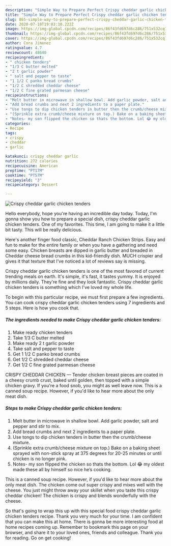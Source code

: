 ```yaml
---
description: "Simple Way to Prepare Perfect Crispy cheddar garlic chicken tenders"
title: "Simple Way to Prepare Perfect Crispy cheddar garlic chicken tenders"
slug: 865-simple-way-to-prepare-perfect-crispy-cheddar-garlic-chicken-tenders
date: 2020-07-18T19:03:10.222Z
image: https://img-global.cpcdn.com/recipes/86f43fd697d6c286/751x532cq70/crispy-cheddar-garlic-chicken-tenders-recipe-main-photo.jpg
thumbnail: https://img-global.cpcdn.com/recipes/86f43fd697d6c286/751x532cq70/crispy-cheddar-garlic-chicken-tenders-recipe-main-photo.jpg
cover: https://img-global.cpcdn.com/recipes/86f43fd697d6c286/751x532cq70/crispy-cheddar-garlic-chicken-tenders-recipe-main-photo.jpg
author: Cora Jimenez
ratingvalue: 4.7
reviewcount: 48640
recipeingredient:
- " chicken tenders"
- "1/3 C butter melted"
- "2 t garlic powder"
- " salt and pepper to taste"
- "1 1/2 C panko bread crumbs"
- "1/2 C shredded cheddar cheese"
- "1/2 C fine grated parmesan cheese"
recipeinstructions:
- "Melt butter in microwave in shallow bowl. Add garlic powder, salt and pepper and stir to mix."
- "Add bread crumbs and next 2 ingredients to a paper plate."
- "Use tongs to dip chicken tenders in butter then the crumb/cheese mixture."
- "(Sprinkle extra crumb/cheese mixture on top.) Bake on a baking sheet sprayed with non-stick spray at 375 degrees for 20-25 minutes or until chicken is no longer pink."
- "Notes- my son flipped the chicken so thats the bottom. Lol 😂 my oldest made these all by himself so nice he’s cooking."
categories:
- Recipe
tags:
- crispy
- cheddar
- garlic

katakunci: crispy cheddar garlic 
nutrition: 272 calories
recipecuisine: American
preptime: "PT17M"
cooktime: "PT57M"
recipeyield: "3"
recipecategory: Dessert

---
```



![Crispy cheddar garlic chicken tenders](https://img-global.cpcdn.com/recipes/86f43fd697d6c286/751x532cq70/crispy-cheddar-garlic-chicken-tenders-recipe-main-photo.jpg)

Hello everybody, hope you're having an incredible day today. Today, I'm gonna show you how to prepare a special dish, crispy cheddar garlic chicken tenders. One of my favorites. This time, I am going to make it a little bit tasty. This will be really delicious.

Here&#39;s another finger food classic, Cheddar Ranch Chicken Strips. Easy and fun to make for the entire family or when you have a gathering and need some easy. Chicken breasts are dipped in garlic butter and breaded in Cheddar cheese bread crumbs in this kid-friendly dish. MUCH crispier and gives it that texture that I&#39;ve noticed a lot of reviews say is missing.

Crispy cheddar garlic chicken tenders is one of the most favored of current trending meals on earth. It's simple, it's fast, it tastes yummy. It is enjoyed by millions daily. They're fine and they look fantastic. Crispy cheddar garlic chicken tenders is something which I've loved my whole life.


To begin with this particular recipe, we must first prepare a few ingredients. You can cook crispy cheddar garlic chicken tenders using 7 ingredients and 5 steps. Here is how you cook that.

<!--inarticleads1-->

##### The ingredients needed to make Crispy cheddar garlic chicken tenders:

1. Make ready  chicken tenders
1. Take 1/3 C butter melted
1. Make ready 2 t garlic powder
1. Take  salt and pepper to taste
1. Get 1 1/2 C panko bread crumbs
1. Get 1/2 C shredded cheddar cheese
1. Get 1/2 C fine grated parmesan cheese


CRISPY CHEDDAR CHICKEN — Tender chicken breast pieces are coated in a cheesy crumb crust, baked until golden, then topped with a simple chicken gravy. If you&#39;re a food snob, you might as well leave now. This is a canned soup recipe. However, if you&#39;d like to hear more about the only meat dish. 

<!--inarticleads2-->

##### Steps to make Crispy cheddar garlic chicken tenders:

1. Melt butter in microwave in shallow bowl. Add garlic powder, salt and pepper and stir to mix.
1. Add bread crumbs and next 2 ingredients to a paper plate.
1. Use tongs to dip chicken tenders in butter then the crumb/cheese mixture.
1. (Sprinkle extra crumb/cheese mixture on top.) Bake on a baking sheet sprayed with non-stick spray at 375 degrees for 20-25 minutes or until chicken is no longer pink.
1. Notes- my son flipped the chicken so thats the bottom. Lol 😂 my oldest made these all by himself so nice he’s cooking.


This is a canned soup recipe. However, if you&#39;d like to hear more about the only meat dish. The chicken come out super crispy and mixes well with the cheese. You just might throw away your skillet when you taste this crispy cheddar chicken! The chicken is crispy and blends wonderfully with the cheese. 

So that's going to wrap this up with this special food crispy cheddar garlic chicken tenders recipe. Thank you very much for your time. I am confident that you can make this at home. There is gonna be more interesting food at home recipes coming up. Remember to bookmark this page on your browser, and share it to your loved ones, friends and colleague. Thank you for reading. Go on get cooking!
